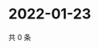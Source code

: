 # 2022-01-23

共 0 条

<!-- BEGIN WEIBO -->
<!-- 最后更新时间 Sun Jan 23 2022 18:09:03 GMT+0800 (China Standard Time) -->

<!-- END WEIBO -->
